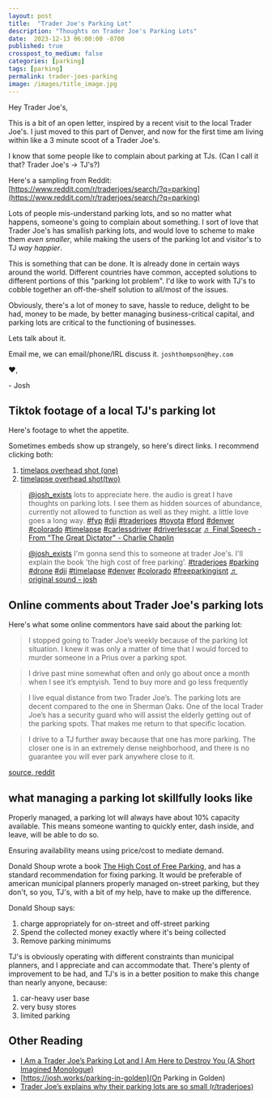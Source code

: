 ```yaml
---
layout: post
title:  "Trader Joe's Parking Lot"
description: "Thoughts on Trader Joe's Parking Lots"
date:  2023-12-13 06:00:00 -0700
published: true
crosspost_to_medium: false
categories: [parking]
tags: [parking]
permalink: trader-joes-parking
image: /images/title_image.jpg
---
```


Hey Trader Joe's,

This is a bit of an open letter, inspired by a recent visit to the local Trader Joe's. I just moved to this part of Denver, and now for the first time am living within like a 3 minute scoot of a Trader Joe's.


I know that some people like to complain about parking at TJs. (Can I call it that? Trader Joe's -> TJ's?)

Here's a sampling from Reddit: [https://www.reddit.com/r/traderjoes/search/?q=parking](https://www.reddit.com/r/traderjoes/search/?q=parking)

Lots of people mis-understand parking lots, and so no matter what happens, someone's going to complain about something. I sort of love that Trader Joe's has smallish parking lots, and would love to scheme to make them _even smaller_, while making the users of the parking lot and visitor's to TJ _way happier_. 

This is something that can be done. It is already done in certain ways around the world. Different countries have common, accepted solutions to different portions of this "parking lot problem". I'd like to work with TJ's to cobble together an off-the-shelf solution to all/most of the issues.

Obviously, there's a lot of money to save, hassle to reduce, delight to be had, money to be made, by better managing business-critical capital, and parking lots are critical to the functioning of businesses. 

Lets talk about it.

Email me, we can email/phone/IRL discuss it. `joshthompson@hey.com`

❤️, 

\- Josh

## Tiktok footage of a local TJ's parking lot

Here's footage to whet the appetite.

Sometimes embeds show up strangely, so here's direct links. I recommend clicking both:

1. [timelaps overhead shot (one)](https://www.tiktok.com/@josh_exists/video/7312191848838286638)
2. [timelapse overhead shot(two)](https://www.tiktok.com/@josh_exists/video/7312160766151593262)

<blockquote class="tiktok-embed" cite="https://www.tiktok.com/@josh_exists/video/7312191848838286638" data-video-id="7312191848838286638" style="max-width: 605px;min-width: 325px;" > <section> <a target="_blank" title="@josh_exists" href="https://www.tiktok.com/@josh_exists?refer=embed">@josh_exists</a> lots to appreciate here. the audio is great I have thoughts on parking lots. I see them as hidden sources of abundance, currently not allowed to function as well as they might. a little love goes a long way. <a title="fyp" target="_blank" href="https://www.tiktok.com/tag/fyp?refer=embed">#fyp</a> <a title="dji" target="_blank" href="https://www.tiktok.com/tag/dji?refer=embed">#dji</a> <a title="traderjoes" target="_blank" href="https://www.tiktok.com/tag/traderjoes?refer=embed">#traderjoes</a> <a title="toyota" target="_blank" href="https://www.tiktok.com/tag/toyota?refer=embed">#toyota</a> <a title="ford" target="_blank" href="https://www.tiktok.com/tag/ford?refer=embed">#ford</a> <a title="denver" target="_blank" href="https://www.tiktok.com/tag/denver?refer=embed">#denver</a> <a title="colorado" target="_blank" href="https://www.tiktok.com/tag/colorado?refer=embed">#colorado</a> <a title="timelapse" target="_blank" href="https://www.tiktok.com/tag/timelapse?refer=embed">#timelapse</a> <a title="carlessdriver" target="_blank" href="https://www.tiktok.com/tag/carlessdriver?refer=embed">#carlessdriver</a> <a title="driverlesscar" target="_blank" href="https://www.tiktok.com/tag/driverlesscar?refer=embed">#driverlesscar</a> <a target="_blank" title="♬ Final Speech - From &#34;The Great Dictator&#34; - Charlie Chaplin" href="https://www.tiktok.com/music/Final-Speech-From-The-Great-Dictator-6749243321119410177?refer=embed">♬ Final Speech - From &#34;The Great Dictator&#34; - Charlie Chaplin</a> </section> </blockquote> <script async src="https://www.tiktok.com/embed.js"></script>

<blockquote class="tiktok-embed" cite="https://www.tiktok.com/@josh_exists/video/7312160766151593262" data-video-id="7312160766151593262" style="max-width: 605px;min-width: 325px;" > <section> <a target="_blank" title="@josh_exists" href="https://www.tiktok.com/@josh_exists?refer=embed">@josh_exists</a> I&#39;m gonna send this to someone at trader Joe&#39;s. I&#39;ll explain the book &#39;the high cost of free parking&#39;. <a title="traderjoes" target="_blank" href="https://www.tiktok.com/tag/traderjoes?refer=embed">#traderjoes</a> <a title="parking" target="_blank" href="https://www.tiktok.com/tag/parking?refer=embed">#parking</a> <a title="drone" target="_blank" href="https://www.tiktok.com/tag/drone?refer=embed">#drone</a> <a title="dji" target="_blank" href="https://www.tiktok.com/tag/dji?refer=embed">#dji</a> <a title="timelapse" target="_blank" href="https://www.tiktok.com/tag/timelapse?refer=embed">#timelapse</a> <a title="denver" target="_blank" href="https://www.tiktok.com/tag/denver?refer=embed">#denver</a> <a title="colorado" target="_blank" href="https://www.tiktok.com/tag/colorado?refer=embed">#colorado</a> <a title="freeparkingisnt" target="_blank" href="https://www.tiktok.com/tag/freeparkingisnt?refer=embed">#freeparkingisnt</a> <a target="_blank" title="♬ original sound - josh" href="https://www.tiktok.com/music/original-sound-7312160889942084394?refer=embed">♬ original sound - josh</a> </section> </blockquote> 


## Online comments about Trader Joe's parking lots

Here's what some online commentors have said about the parking lot:

> I stopped going to Trader Joe’s weekly because of the parking lot situation. I knew it was only a matter of time that I would forced to murder someone in a Prius over a parking spot.

> I drive past mine somewhat often and only go about once a month when I see it’s emptyish. Tend to buy more and go less frequently

> I live equal distance from two Trader Joe’s. The parking lots are decent compared to the one in Sherman Oaks. One of the local Trader Joe’s has a security guard who will assist the elderly getting out of the parking spots. That makes me return to that specific location.

> I drive to a TJ further away because that one has more parking. The closer one is in an extremely dense neighborhood, and there is no guarantee you will ever park anywhere close to it.

[source, reddit](https://www.reddit.com/r/traderjoes/comments/1426yd3/trader_joes_explains_why_their_parking_lots_are/)

## what managing a parking lot skillfully looks like

Properly managed, a parking lot will always have about 10% capacity available. This means someone wanting to quickly enter, dash inside, and leave, will be able to do so. 

Ensuring availability means using price/cost to mediate demand.

Donald Shoup wrote a book [The High Cost of Free Parking](https://www.amazon.com/High-Cost-Parking-Updated-Edition/dp/193236496X/ref=as_li_ss_tl?ie=UTF8&qid=1332084228&sr=8-1&linkCode=ll1&tag=markeurban-20&linkId=65aeac5942c99b794876bb2d2dc32bb0), and has a standard recommendation for fixing parking. It would be preferable of american municipal planners properly managed on-street parking, but they don't, so you, TJ's, with a bit of my help, have to make up the difference. 

Donald Shoup says:

1. charge appropriately for on-street and off-street parking
2. Spend the collected money exactly where it's being collected
3. Remove parking minimums

TJ's is obviously operating with different constraints than municipal planners, and I appreciate and can accommodate that. There's plenty of improvement to be had, and TJ's is in a better position to make this change than nearly anyone, because:

1. car-heavy user base
2. very busy stores
3. limited parking


## Other Reading

- [I Am a Trader Joe’s Parking Lot and I Am Here to Destroy You (A Short Imagined Monologue)](https://www.mcsweeneys.net/articles/i-am-a-trader-joes-parking-lot-and-i-am-here-to-destroy-you)
- [https://josh.works/parking-in-golden](On Parking in Golden)
- [Trader Joe’s explains why their parking lots are so small (r/traderjoes)](https://www.reddit.com/r/traderjoes/comments/1426yd3/trader_joes_explains_why_their_parking_lots_are/)